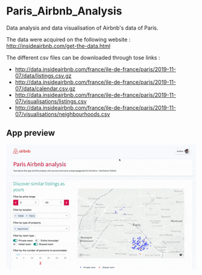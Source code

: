 # Paris_Airbnb_Analysis
Data analysis and data visualisation of Airbnb's data of Paris. 

The data were acquired on the following website : http://insideairbnb.com/get-the-data.html

The different csv files can be downloaded through tose links : 
- http://data.insideairbnb.com/france/ile-de-france/paris/2019-11-07/data/listings.csv.gz
- http://data.insideairbnb.com/france/ile-de-france/paris/2019-11-07/data/calendar.csv.gz
- http://data.insideairbnb.com/france/ile-de-france/paris/2019-11-07/visualisations/listings.csv
- http://data.insideairbnb.com/france/ile-de-france/paris/2019-11-07/visualisations/neighbourhoods.csv

## App preview 

![](ezgif.com-optimize.gif)

